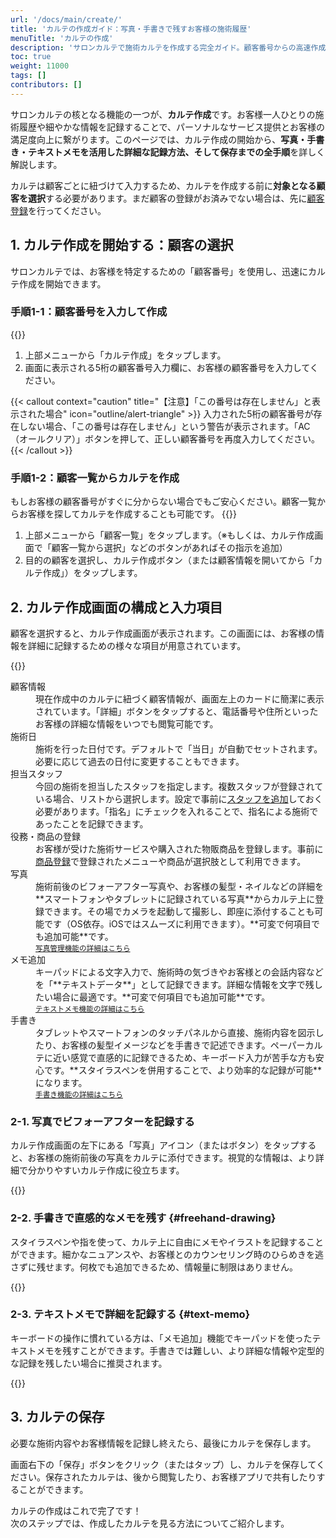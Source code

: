 ```yaml
---
url: '/docs/main/create/'
title: 'カルテの作成ガイド：写真・手書きで残すお客様の施術履歴'
menuTitle: 'カルテの作成'
description: 'サロンカルテで施術カルテを作成する完全ガイド。顧客番号からの高速作成、詳細入力項目、写真・手書き・テキストメモの活用法、そして保存までの全手順を解説。お客様の情報を詳細に記録し、質の高い接客を実現しましょう。'
toc: true
weight: 11000
tags: []
contributors: []
---
```


サロンカルテの核となる機能の一つが、**カルテ作成**です。お客様一人ひとりの施術履歴や細やかな情報を記録することで、パーソナルなサービス提供とお客様の満足度向上に繋がります。このページでは、カルテ作成の開始から、**写真・手書き・テキストメモを活用した詳細な記録方法、そして保存までの全手順**を詳しく解説します。

カルテは顧客ごとに紐づけて入力するため、カルテを作成する前に**対象となる顧客を選択**する必要があります。まだ顧客の登録がお済みでない場合は、先に<a href="/docs/main/customer/">顧客登録</a>を行ってください。

## 1. カルテ作成を開始する：顧客の選択

サロンカルテでは、お客様を特定するための「顧客番号」を使用し、迅速にカルテ作成を開始できます。

### 手順1-1：顧客番号を入力して作成

{{<iTablet filename="img/inputDigit" msg="顧客番号を入力して、対象のお客様のカルテ作成画面へ瞬時に移動" >}}


1.  上部メニューから「カルテ作成」をタップします。
2.  画面に表示される5桁の顧客番号入力欄に、お客様の顧客番号を入力してください。

{{< callout context="caution" title="【注意】「この番号は存在しません」と表示された場合" icon="outline/alert-triangle" >}}
入力された5桁の顧客番号が存在しない場合、「この番号は存在しません」という警告が表示されます。「AC（オールクリア）」ボタンを押して、正しい顧客番号を再度入力してください。
{{< /callout >}}

### 手順1-2：顧客一覧からカルテを作成

もしお客様の顧客番号がすぐに分からない場合でもご安心ください。顧客一覧からお客様を探してカルテを作成することも可能です。
{{<iTablet filename="img/karte2" msg="顧客一覧から目的の顧客を選択し、カルテ作成へ進む" >}}


1.  上部メニューから「顧客一覧」をタップします。（※もしくは、カルテ作成画面で「顧客一覧から選択」などのボタンがあればその指示を追加）
2.  目的の顧客を選択し、カルテ作成ボタン（または顧客情報を開いてから「カルテ作成」）をタップします。

## 2. カルテ作成画面の構成と入力項目

顧客を選択すると、カルテ作成画面が表示されます。この画面には、お客様の情報を詳細に記録するための様々な項目が用意されています。

{{<iTablet filename="img/makeKarte" msg="サロンカルテのカルテ作成画面：お客様の施術履歴や詳細情報を記録" >}}

<dl class="basic">
  <dt>顧客情報</dt>
  <dd>現在作成中のカルテに紐づく顧客情報が、画面左上のカードに簡潔に表示されています。「詳細」ボタンをタップすると、電話番号や住所といったお客様の詳細な情報をいつでも閲覧可能です。</dd>
  <dt>施術日</dt>
  <dd>施術を行った日付です。デフォルトで「当日」が自動でセットされます。必要に応じて過去の日付に変更することもできます。</dd>
  <dt>担当スタッフ</dt>
  <dd>今回の施術を担当したスタッフを指定します。複数スタッフが登録されている場合、リストから選択します。設定で事前に<a href="/docs/main/account/#staff-registration">スタッフを追加</a>しておく必要があります。「指名」にチェックを入れることで、指名による施術であったことを記録できます。</dd>
  <dt>役務・商品の登録</dt>
  <dd>お客様が受けた施術サービスや購入された物販商品を登録します。事前に<a href="/docs/main/items/">商品登録</a>で登録されたメニューや商品が選択肢として利用できます。</dd>
  <dt>写真</dt>
  <dd>施術前後のビフォーアフター写真や、お客様の髪型・ネイルなどの詳細を**スマートフォンやタブレットに記録されている写真**からカルテ上に登録できます。その場でカメラを起動して撮影し、即座に添付することも可能です（OS依存。iOSではスムーズに利用できます）。**可変で何項目でも追加可能**です。<br><small><a href="/docs/main/create/#photo-management">写真管理機能の詳細はこちら</a></small></dd>
  <dt>メモ追加</dt>
  <dd>キーパッドによる文字入力で、施術時の気づきやお客様との会話内容などを「**テキストデータ**」として記録できます。詳細な情報を文字で残したい場合に最適です。**可変で何項目でも追加可能**です。<br><small><a href="/docs/main/create/#text-memo">テキストメモ機能の詳細はこちら</a></small></dd>
  <dt>手書き</dt>
  <dd>タブレットやスマートフォンのタッチパネルから直接、施術内容を図示したり、お客様の髪型イメージなどを手書きで記述できます。ペーパーカルテに近い感覚で直感的に記録できるため、キーボード入力が苦手な方も安心です。**スタイラスペンを併用することで、より効率的な記録が可能**になります。<br><small><a href="/docs/main/create/#freehand-drawing">手書き機能の詳細はこちら</a></small></dd>
</dl>

### 2-1. 写真でビフォーアフターを記録する

カルテ作成画面の左下にある「写真」アイコン（またはボタン）をタップすると、お客様の施術前後の写真をカルテに添付できます。視覚的な情報は、より詳細で分かりやすいカルテ作成に役立ちます。

{{<iTablet filename="img/photos" msg="カルテに施術前後の写真を添付し、お客様の視覚的な変化を記録" >}}

### 2-2. 手書きで直感的なメモを残す {#freehand-drawing}

スタイラスペンや指を使って、カルテ上に自由にメモやイラストを記録することができます。細かなニュアンスや、お客様とのカウンセリング時のひらめきを逃さずに残せます。何枚でも追加できるため、情報量に制限はありません。

{{<iTablet filename="img/freehand" msg="カルテに手書きのメモやイラストを追加し、施術内容を視覚的に表現" >}}

### 2-3. テキストメモで詳細を記録する {#text-memo}

キーボードの操作に慣れている方は、「メモ追加」機能でキーパッドを使ったテキストメモを残すことができます。手書きでは難しい、より詳細な情報や定型的な記録を残したい場合に推奨されます。

{{<iTablet filename="img/memo" msg="カルテにテキストメモを追加し、施術の詳細やお客様との会話内容を記録" >}}

## 3. カルテの保存

必要な施術内容やお客様情報を記録し終えたら、最後にカルテを保存します。

画面右下の「保存」ボタンをクリック（またはタップ）し、カルテを保存してください。保存されたカルテは、後から閲覧したり、お客様アプリで共有したりすることができます。

<p class="lead mt-5 text-center">
  カルテの作成はこれで完了です！<br>
  次のステップでは、作成したカルテを見る方法についてご紹介します。
</p>
